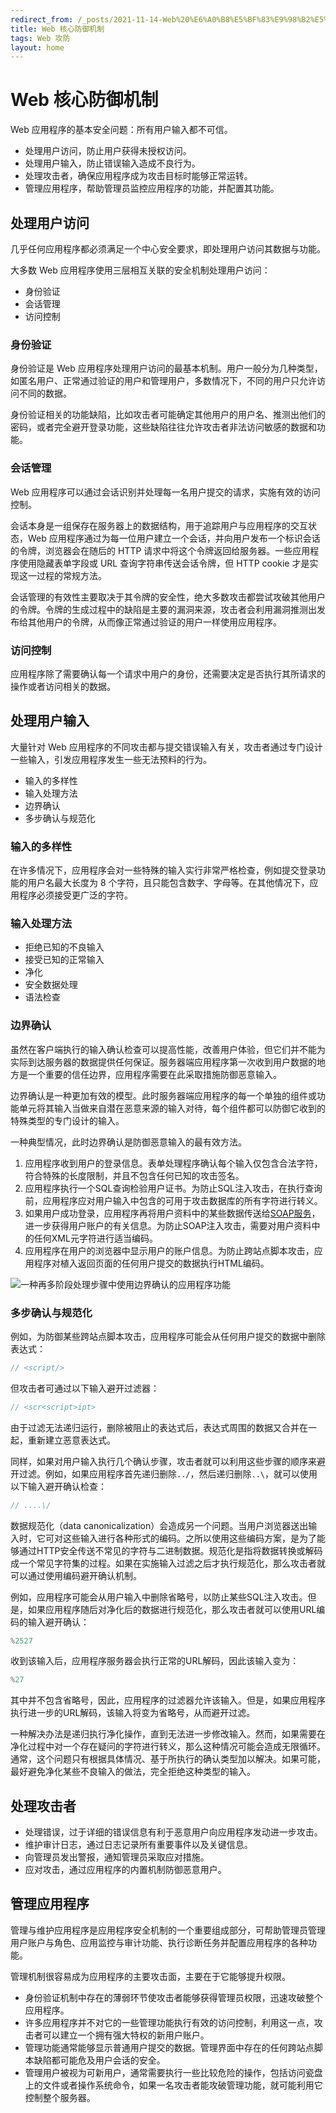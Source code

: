 ```yaml
---
redirect_from: /_posts/2021-11-14-Web%20%E6%A0%B8%E5%BF%83%E9%98%B2%E5%BE%A1%E6%9C%BA%E5%88%B6
title: Web 核心防御机制
tags: Web 攻防
layout: home
---
```


# Web 核心防御机制

<!-- .slide -->

Web 应用程序的基本安全问题：所有用户输入都不可信。

<!-- .slide -->

- 处理用户访问，防止用户获得未授权访问。
- 处理用户输入，防止错误输入造成不良行为。
- 处理攻击者，确保应用程序成为攻击目标时能够正常运转。
- 管理应用程序，帮助管理员监控应用程序的功能，并配置其功能。

<!-- .slide -->

## 处理用户访问

几乎任何应用程序都必须满足一个中心安全要求，即处理用户访问其数据与功能。

大多数 Web 应用程序使用三层相互关联的安全机制处理用户访问：

- 身份验证
- 会话管理
- 访问控制

<!-- .slide -->

### 身份验证

身份验证是 Web 应用程序处理用户访问的最基本机制。用户一般分为几种类型，如匿名用户、正常通过验证的用户和管理用户，多数情况下，不同的用户只允许访问不同的数据。

身份验证相关的功能缺陷，比如攻击者可能确定其他用户的用户名、推测出他们的密码，或者完全避开登录功能，这些缺陷往往允许攻击者非法访问敏感的数据和功能。

<!-- .slide -->

### 会话管理

Web 应用程序可以通过会话识别并处理每一名用户提交的请求，实施有效的访问控制。

会话本身是一组保存在服务器上的数据结构，用于追踪用户与应用程序的交互状态，Web 应用程序通过为每一位用户建立一个会话，并向用户发布一个标识会话的令牌，浏览器会在随后的 HTTP 请求中将这个令牌返回给服务器。一些应用程序使用隐藏表单字段或 URL 查询字符串传送会话令牌，但 HTTP cookie 才是实现这一过程的常规方法。

会话管理的有效性主要取决于其令牌的安全性，绝大多数攻击都尝试攻破其他用户的令牌。令牌的生成过程中的缺陷是主要的漏洞来源，攻击者会利用漏洞推测出发布给其他用户的令牌，从而像正常通过验证的用户一样使用应用程序。

<!-- .slide -->

### 访问控制

应用程序除了需要确认每一个请求中用户的身份，还需要决定是否执行其所请求的操作或者访问相关的数据。

<!-- .slide -->

## 处理用户输入

大量针对 Web 应用程序的不同攻击都与提交错误输入有关，攻击者通过专门设计一些输入，引发应用程序发生一些无法预料的行为。

<!-- .slide -->

- 输入的多样性
- 输入处理方法
- 边界确认
- 多步确认与规范化

<!-- .slide -->

### 输入的多样性

在许多情况下，应用程序会对一些特殊的输入实行非常严格检查，例如提交登录功能的用户名最大长度为 8 个字符，且只能包含数字、字母等。在其他情况下，应用程序必须接受更广泛的字符。

<!-- .slide -->

### 输入处理方法

- 拒绝已知的不良输入
- 接受已知的正常输入
- 净化
- 安全数据处理
- 语法检查

<!-- .slide -->

### 边界确认

虽然在客户端执行的输入确认检查可以提高性能，改善用户体验，但它们并不能为实际到达服务器的数据提供任何保证。服务器端应用程序第一次收到用户数据的地方是一个重要的信任边界，应用程序需要在此采取措施防御恶意输入。

边界确认是一种更加有效的模型。此时服务器端应用程序的每一个单独的组件或功能单元将其输入当做来自潜在恶意来源的输入对待，每个组件都可以防御它收到的特殊类型的专门设计的输入。

<!-- .slide -->

一种典型情况，此时边界确认是防御恶意输入的最有效方法。

1. 应用程序收到用户的登录信息。表单处理程序确认每个输入仅包含合法字符，符合特殊的长度限制，并且不包含任何已知的攻击签名。
2. 应用程序执行一个SQL查询检验用户证书。为防止SQL注入攻击，在执行查询前，应用程序应对用户输入中包含的可用于攻击数据库的所有字符进行转义。
3. 如果用户成功登录，应用程序再将用户资料中的某些数据传送给[SOAP服务](https://www.w3school.com.cn/soap/soap_intro.asp)，进一步获得用户账户的有关信息。为防止SOAP注入攻击，需要对用户资料中的任何XML元字符进行适当编码。
4. 应用程序在用户的浏览器中显示用户的账户信息。为防止跨站点脚本攻击，应用程序对植入返回页面的任何用户提交的数据执行HTML编码。

<!-- .slide -->

![一种再多阶段处理步骤中使用边界确认的应用程序功能](http://www.ituring.com.cn/figures/2012/The%20Web%20Application%20Hacker's%20Handbook/07.d02z.05.png)

<!-- .slide -->

### 多步确认与规范化

例如，为防御某些跨站点脚本攻击，应用程序可能会从任何用户提交的数据中删除表达式：

```js
// <script/>
```

但攻击者可通过以下输入避开过滤器：

```js
// <scr<script>ipt>
```

由于过滤无法递归运行，删除被阻止的表达式后，表达式周围的数据又合并在一起，重新建立恶意表达式。

同样，如果对用户输入执行几个确认步骤，攻击者就可以利用这些步骤的顺序来避开过滤。例如，如果应用程序首先递归删除`../`，然后递归删除`..\`，就可以使用以下输入避开确认检查：

```js
// ....\/
```

<!-- .slide -->

数据规范化（data canonicalization）会造成另一个问题。当用户浏览器送出输入时，它可对这些输入进行各种形式的编码。之所以使用这些编码方案，是为了能够通过HTTP安全传送不常见的字符与二进制数据。规范化是指将数据转换或解码成一个常见字符集的过程。如果在实施输入过滤之后才执行规范化，那么攻击者就可以通过使用编码避开确认机制。

例如，应用程序可能会从用户输入中删除省略号，以防止某些SQL注入攻击。但是，如果应用程序随后对净化后的数据进行规范化，那么攻击者就可以使用URL编码的输入避开确认：

```js
%2527
```

收到该输入后，应用程序服务器会执行正常的URL解码，因此该输入变为：

```js
%27
```

其中并不包含省略号，因此，应用程序的过滤器允许该输入。但是，如果应用程序执行进一步的URL解码，该输入将变为省略号，从而避开过滤。

<!-- .slide -->

一种解决办法是递归执行净化操作，直到无法进一步修改输入。然而，如果需要在净化过程中对一个存在疑问的字符进行转义，那么这种情况可能会造成无限循环。通常，这个问题只有根据具体情况、基于所执行的确认类型加以解决。如果可能，最好避免净化某些不良输入的做法，完全拒绝这种类型的输入。

<!-- .slide -->

## 处理攻击者

<!-- .slide -->

- 处理错误，过于详细的错误信息有利于恶意用户向应用程序发动进一步攻击。
- 维护审计日志，通过日志记录所有重要事件以及关键信息。
- 向管理员发出警报，通知管理员采取应对措施。
- 应对攻击，通过应用程序的内置机制防御恶意用户。

<!-- .slide -->

## 管理应用程序

管理与维护应用程序是应用程序安全机制的一个重要组成部分，可帮助管理员管理用户账户与角色、应用监控与审计功能、执行诊断任务并配置应用程序的各种功能。

<!-- .slide -->

管理机制很容易成为应用程序的主要攻击面，主要在于它能够提升权限。

- 身份验证机制中存在的薄弱环节使攻击者能够获得管理员权限，迅速攻破整个应用程序。
- 许多应用程序并不对它的一些管理功能执行有效的访问控制，利用这一点，攻击者可以建立一个拥有强大特权的新用户账户。
- 管理功能通常能够显示普通用户提交的数据。管理界面中存在的任何跨站点脚本缺陷都可能危及用户会话的安全。
- 管理用户被视为可新用户，通常需要执行一些比较危险的操作，包括访问瓷盘上的文件或者操作系统命令，如果一名攻击者能攻破管理功能，就可能利用它控制整个服务器。
